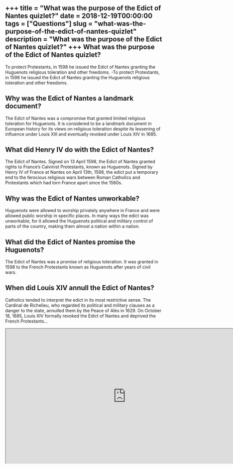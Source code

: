 +++
title = "What was the purpose of the Edict of Nantes quizlet?"
date = 2018-12-19T00:00:00
tags = ["Questions"]
slug = "what-was-the-purpose-of-the-edict-of-nantes-quizlet"
description = "What was the purpose of the Edict of Nantes quizlet?"
+++
What was the purpose of the Edict of Nantes quizlet?
----------------------------------------------------

To protect Protestants, in 1598 he issued the Edict of Nantes granting the Huguenots religious toleration and other freedoms. -To protect Protestants, in 1598 he issued the Edict of Nantes granting the Huguenots religious toleration and other freedoms.

Why was the Edict of Nantes a landmark document?
------------------------------------------------

The Edict of Nantes was a compromise that granted limited religious toleration for Huguenots. It is considered to be a landmark document in European history for its views on religious toleration despite its lessening of influence under Louis XIII and eventually revoked under Louis XIV in 1685.

What did Henry IV do with the Edict of Nantes?
----------------------------------------------

The Edict of Nantes. Signed on 13 April 1598, the Edict of Nantes granted rights to France’s Calvinist Protestants, known as Huguenots. Signed by Henry IV of France at Nantes on April 13th, 1598, the edict put a temporary end to the ferocious religious wars between Roman Catholics and Protestants which had torn France apart since the 1560s.

Why was the Edict of Nantes unworkable?
---------------------------------------

Huguenots were allowed to worship privately anywhere in France and were allowed public worship in specific places. In many ways the edict was unworkable, for it allowed the Huguenots political and military control of parts of the country, making them almost a nation within a nation.

What did the Edict of Nantes promise the Huguenots?
---------------------------------------------------

The Edict of Nantes was a promise of religious toleration. It was granted in 1598 to the French Protestants known as Huguenots after years of civil wars.

When did Louis XIV annull the Edict of Nantes?
----------------------------------------------

Catholics tended to interpret the edict in its most restrictive sense. The Cardinal de Richelieu, who regarded its political and military clauses as a danger to the state, annulled them by the Peace of Alès in 1629. On October 18, 1685, Louis XIV formally revoked the Edict of Nantes and deprived the French Protestants…

<iframe allow="accelerometer; autoplay; clipboard-write; encrypted-media; gyroscope; picture-in-picture" allowfullscreen="" class="__youtube_prefs__  epyt-is-override  no-lazyload" data-no-lazy="1" data-origheight="433" data-origwidth="770" data-skipgform_ajax_framebjll="" height="433" id="_ytid_66472" loading="lazy" src="https://www.youtube.com/embed/JmcMVOKa2Os?enablejsapi=1&autoplay=0&cc_load_policy=0&cc_lang_pref=&iv_load_policy=1&loop=0&modestbranding=0&rel=1&fs=1&playsinline=0&autohide=2&theme=dark&color=red&controls=1&" title="YouTube player" width="770"></iframe>